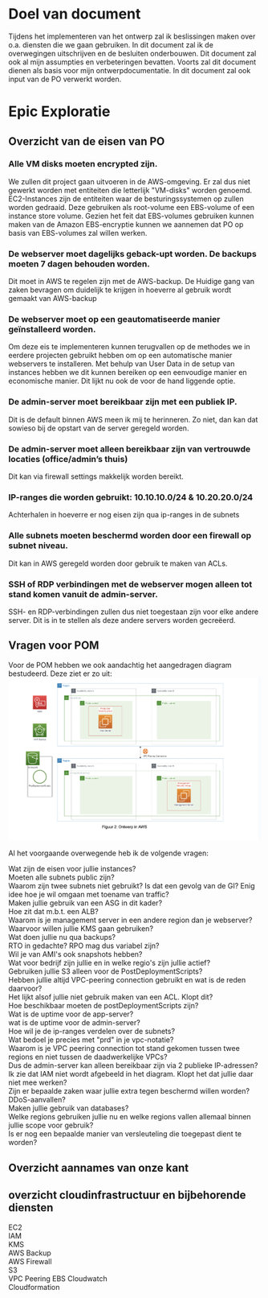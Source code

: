 
# Doel van document
Tijdens het implementeren van het ontwerp zal ik beslissingen maken over o.a. diensten die we gaan gebruiken. In dit document zal ik de overwegingen uitschrijven en de besluiten onderbouwen. Dit document zal ook al mijn assumpties  en verbeteringen bevatten. Voorts zal dit document dienen als basis voor mijn ontwerpdocumentatie. In dit document zal ook input van de PO verwerkt worden. 

# Epic Exploratie

## Overzicht van de eisen van PO
### Alle VM disks moeten encrypted zijn.
We zullen dit project gaan uitvoeren in de AWS-omgeving. Er zal dus niet gewerkt worden met entiteiten die letterlijk "VM-disks" worden genoemd. EC2-Instances zijn de entiteiten waar de besturingssystemen op zullen worden gedraaid. Deze gebruiken als root-volume  een EBS-volume of een instance store volume. Gezien het feit dat EBS-volumes gebruiken kunnen maken van de Amazon EBS-encryptie kunnen we aannemen dat PO op basis van EBS-volumes zal willen werken.  
### De webserver moet dagelijks geback-upt worden. De backups moeten 7 dagen behouden worden.  
Dit moet in AWS te regelen zijn met de AWS-backup. De Huidige gang van zaken bevragen om duidelijk te krijgen in hoeverre al gebruik wordt gemaakt van AWS-backup 

### De webserver moet op een geautomatiseerde manier geïnstalleerd worden.
Om deze eis te implementeren kunnen terugvallen op de methodes we in eerdere projecten gebruikt hebben om op een automatische manier webservers te installeren. Met behulp van User Data in de setup van instances hebben we dit kunnen bereiken op een eenvoudige manier en economische manier. Dit lijkt nu ook de voor de hand liggende optie. 

### De admin-server moet bereikbaar zijn met een publiek IP.
Dit is de default binnen AWS meen ik mij te herinneren. Zo niet, dan kan dat sowieso bij de opstart van de server geregeld worden. 

### De admin-server moet alleen bereikbaar zijn van vertrouwde locaties (office/admin’s thuis)
Dit kan via firewall settings makkelijk worden bereikt. 

### IP-ranges die worden gebruikt: 10.10.10.0/24 & 10.20.20.0/24
Achterhalen in hoeverre er nog eisen zijn qua ip-ranges in de subnets
### Alle subnets moeten beschermd worden door een firewall op subnet niveau.
Dit kan in AWS geregeld worden door gebruik te maken van ACLs.
### SSH of RDP verbindingen met de webserver mogen alleen tot stand komen vanuit de admin-server.
SSH- en RDP-verbindingen zullen dus niet toegestaan zijn voor elke andere server. Dit is in te stellen als deze andere servers worden gecreëerd. 

## Vragen voor POM
Voor de POM hebben we ook aandachtig het aangedragen diagram bestudeerd. Deze ziet er zo uit:   
![](../00_includes/Project/Schermafbeelding%202023-08-22%20om%2011.57.30.png)

Al het voorgaande overwegende heb ik de volgende vragen:  

Wat zijn de eisen voor jullie instances?  
Moeten alle subnets public zijn?   
Waarom zijn twee subnets niet gebruikt? Is dat een gevolg van de GI? 
Enig idee hoe je wil omgaan met toename van traffic?  
Maken jullie gebruik van een ASG in dit kader?   
Hoe zit dat m.b.t. een ALB?   
Waarom is je management server in een andere region dan je webserver?    
Waarvoor willen jullie KMS gaan gebruiken?  
Wat doen jullie nu qua backups?   
RTO in gedachte? RPO mag dus variabel zijn?  
Wil je van AMI's ook snapshots hebben?   
Wat voor bedrijf zijn jullie en in welke regio's zijn jullie actief?  
Gebruiken jullie S3 alleen voor de PostDeploymentScripts?  
Hebben jullie altijd VPC-peering connection gebruikt en wat is de reden daarvoor?  
Het lijkt alsof jullie niet gebruik maken van een ACL. Klopt dit?   
Hoe beschikbaar moeten de postDeploymentScripts zijn?  
Wat is de uptime voor de app-server?  
wat is de uptime voor de admin-server?  
Hoe wil je de ip-ranges verdelen over de subnets?    
Wat bedoel je precies met "prd" in je vpc-notatie?  
Waarom is je VPC peering connection tot stand gekomen tussen twee regions en niet tussen de daadwerkelijke VPCs?    
Dus de admin-server kan alleen bereikbaar zijn via 2 publieke IP-adressen?   
Ik zie dat IAM niet wordt afgebeeld in het diagram. Klopt het dat jullie daar niet mee werken?  
Zijn er bepaalde zaken waar jullie extra tegen beschermd willen worden? DDoS-aanvallen?  
Maken jullie gebruik van databases?  
Welke regions gebruiken jullie nu en welke regions vallen allemaal binnen jullie scope voor gebruik?  
Is er nog een bepaalde manier van versleuteling die toegepast dient te worden?


## Overzicht aannames van onze kant

## overzicht cloudinfrastructuur en bijbehorende diensten
EC2  
IAM  
KMS  
AWS Backup  
AWS Firewall      
S3  
VPC Peering
EBS 
Cloudwatch   
Cloudformation    












